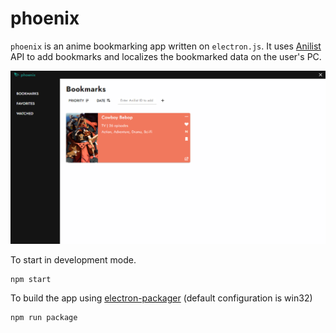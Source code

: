 # phoenix

`phoenix` is an anime bookmarking app written on `electron.js`.
It uses [Anilist](https://anilist.co/search/anime) API to add bookmarks and localizes the bookmarked data on the user's PC.  

![](./screenshots/screen-main.png)

To start in development mode.
```
npm start
```
To build the app using [electron-packager](https://www.npmjs.com/package/electron-packager) (default configuration is win32)
```
npm run package
```

